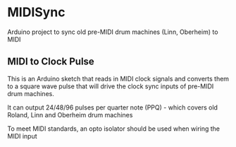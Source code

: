 # MIDISync
Arduino project to sync old pre-MIDI drum machines (Linn, Oberheim) to MIDI
## MIDI to Clock Pulse
This is an Arduino sketch that reads in MIDI clock signals and converts them to
a square wave pulse that will drive the clock sync inputs of pre-MIDI drum machines.

It can output 24/48/96 pulses per quarter note (PPQ) - which covers old Roland, Linn and Oberheim drum machines

To meet MIDI standards, an opto isolator should be used when wiring the MIDI input
